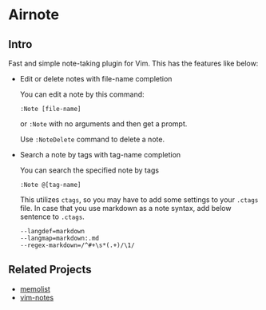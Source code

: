 # Airnote

## Intro

Fast and simple note-taking plugin for Vim.
This has the features like below:

+ Edit or delete notes with file-name completion

  You can edit a note by this command:
  ```vim
  :Note [file-name]
  ```
  or `:Note` with no arguments and then get a prompt.

  Use `:NoteDelete` command to delete a note.

+ Search a note by tags with tag-name completion

  You can search the specified note by tags
  ```vim
  :Note @[tag-name]
  ```

  This utilizes `ctags`, so you may have to add some settings to your `.ctags` file.
  In case that you use markdown as a note syntax, add below sentence to `.ctags`.
  ```
  --langdef=markdown
  --langmap=markdown:.md
  --regex-markdown=/^#+\s*(.+)/\1/
  ```

## Related Projects

+ [memolist](https://github.com/glidenote/memolist.vim)
+ [vim-notes](https://github.com/xolox/vim-notes)
